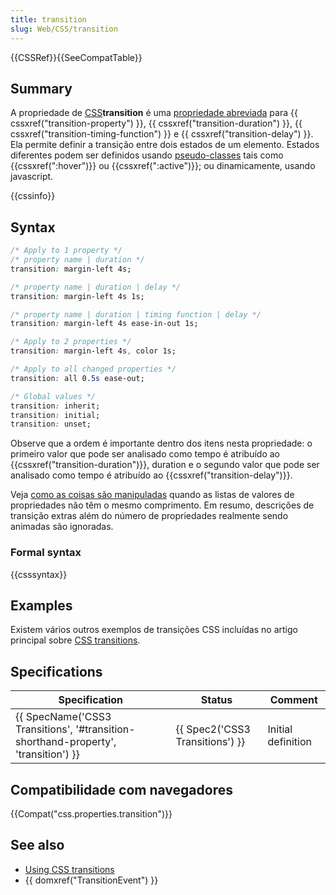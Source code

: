 ```yaml
---
title: transition
slug: Web/CSS/transition
---
```

{{CSSRef}}{{SeeCompatTable}}

## Summary

A propriedade de [CSS](/en/CSS)**transition** é uma [propriedade abreviada](/pt-BR/docs/Web/CSS/Shorthand_properties) para {{ cssxref("transition-property") }}, {{ cssxref("transition-duration") }}, {{ cssxref("transition-timing-function") }} e {{ cssxref("transition-delay") }}. Ela permite definir a transição entre dois estados de um elemento. Estados diferentes podem ser definidos usando [pseudo-classes](/pt-BR/docs/Web/CSS/Pseudo-classes) tais como {{cssxref(":hover")}} ou {{cssxref(":active")}}; ou dinamicamente, usando javascript.

{{cssinfo}}

## Syntax

```css
/* Apply to 1 property */
/* property name | duration */
transition: margin-left 4s;

/* property name | duration | delay */
transition: margin-left 4s 1s;

/* property name | duration | timing function | delay */
transition: margin-left 4s ease-in-out 1s;

/* Apply to 2 properties */
transition: margin-left 4s, color 1s;

/* Apply to all changed properties */
transition: all 0.5s ease-out;

/* Global values */
transition: inherit;
transition: initial;
transition: unset;
```

Observe que a ordem é importante dentro dos itens nesta propriedade: o primeiro valor que pode ser analisado como tempo é atribuído ao {{cssxref("transition-duration")}}, duration e o segundo valor que pode ser analisado como tempo é atribuído ao {{cssxref("transition-delay")}}.

Veja [como as coisas são manipuladas](/pt-BR/docs/Web/CSS/CSS_Transitions/Using_CSS_transitions#Quando_os_tamanhos_dos_valores_das_listas_das_propriedades_s%C3%A3o_de_tamanhos_diferentes) quando as listas de valores de propriedades não têm o mesmo comprimento. Em resumo, descrições de transição extras além do número de propriedades realmente sendo animadas são ignoradas.

### Formal syntax

{{csssyntax}}

## Examples

Existem vários outros exemplos de transições CSS incluídas no artigo principal sobre [CSS transitions](/pt-BR/docs/Web/CSS/CSS_Transitions/Using_CSS_transitions).

## Specifications

| Specification                                                                                                | Status                                   | Comment            |
| ------------------------------------------------------------------------------------------------------------ | ---------------------------------------- | ------------------ |
| {{ SpecName('CSS3 Transitions', '#transition-shorthand-property', 'transition') }} | {{ Spec2('CSS3 Transitions') }} | Initial definition |

## Compatibilidade com navegadores

{{Compat("css.properties.transition")}}

## See also

- [Using CSS transitions](/pt-BR/docs/CSS/Using_CSS_transitions)
- {{ domxref("TransitionEvent") }}
